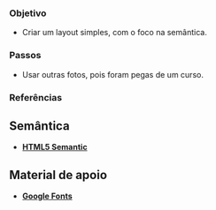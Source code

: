 ### Objetivo ###

- Criar um layout simples, com o foco na semântica.



### Passos ###

- Usar outras fotos, pois foram pegas de um curso.



### Referências

## Semântica

- [**HTML5 Semantic**](https://www.w3schools.com/html/html5_semantic_elements.asp)

## Material de apoio

- [**Google Fonts**](https://fonts.google.com/)